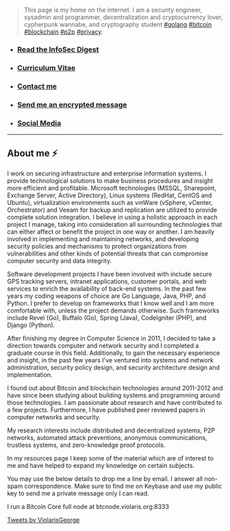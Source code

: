 > This page is my home on the internet. I am a security engineer, sysadmin and programmer, decentralization and cryptocurrency lover, cypherpunk wannabe, and cryptography student [#golang](https://twitter.com/search?q=%23golang&src=typd) [#bitcoin](https://twitter.com/search?q=%23bitcoin&src=typd) [#blockchain](https://twitter.com/search?q=%23blockchain&src=tyah) [#p2p](https://twitter.com/search?q=%23p2p&src=typd) [#privacy](https://twitter.com/search?q=%23privacy&src=typd). 

- ### [Read the InfoSec Digest](https://paper.li/ViolarisGeorge/1521979641#/)
- ### [Curriculum Vitae](cv.html#curriculum-vitae)
- ### [Contact me](mailto:violarisgeorge@gmail.com)
- ### [Send me an encrypted message](https://keybase.io/encrypt#violarisgeorge)
- ### [Social Media](https://about.me/violarisgeorge)

---

## About me ⚡️
I work on securing infrastructure and enterprise information systems. I provide technological solutions to make business procedures and insight more efficient and profitable. Microsoft technologies (MSSQL, Sharepoint, Exchange Server, Active Directory), Linux systems (RedHat, CentOS and Ubuntu), virtualization environments such as vmWare (vSphere, vCenter, Orchestrator) and Veeam for backup and replication are utilized to provide complete solution integration. I believe in using a holistic approach in each project I manage, taking into consideration all surrounding technologies that can either affect or benefit the project in one way or another. I am heavily involved in implementing and maintaining networks, and developing security policies and mechanisms to protect organizations from vulnerabilities and other kinds of potential threats that can compromise computer security and data integrity.

Software development projects I have been involved with include secure GPS tracking servers, intranet applications, customer portals, and web services to enrich the availability of back-end systems. In the past few years my coding weapons of choice are Go Language, Java, PHP, and Python. I prefer to develop on frameworks that I know well and I am more comfortable with, unless the project demands otherwise. Such frameworks include Revel (Go), Buffalo (Go), Spring (Java), CodeIgniter (PHP), and Django (Python). 

After finishing my degree in Computer Science in 2011, I decided to take a direction towards computer and network security and I completed a graduate course in this field. Additionally, to gain the necessary experience and insight, in the past few years I've ventured into systems and network administration, security policy design, and security architecture design and implementation. 

I found out about Bitcoin and blockchain technologies around 2011-2012 and have since been studying about building systems and programming around those technologies. I am passionate about research and have contributed to a few projects. Furthermore, I have published peer reviewed papers in computer networks and security.

My research interests include distributed and decentralized systems, P2P networks, automated attack preventions, anonymous communications, trustless systems, and zero-knowledge proof protocols.

In my resources page I keep some of the material which are of interest to me and have helped to expand my knowledge on certain subjects. 

You may use the below details to drop me a line by email. I answer all non-spam correspondence. Make sure to find me on Keybase and use my public key to send me a private message only I can read.

I run a Bitcoin Core full node at btcnode.violaris.org:8333

<a class="twitter-timeline" href="https://twitter.com/ViolarisGeorge?ref_src=twsrc%5Etfw">Tweets by ViolarisGeorge</a> <script async src="//platform.twitter.com/widgets.js" charset="utf-8"></script>
